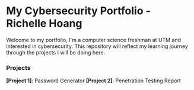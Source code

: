 # My Cybersecurity Portfolio - Richelle Hoang

Welcome to my portfolio, I'm a computer science freshman at UTM and interested in cybersecurity. This repository will reflect my learning journey through the projects I will be doing here. 

### Projects
**[Project 1]**: Password Generator
**[Project 2]**: Penetration Testing Report
